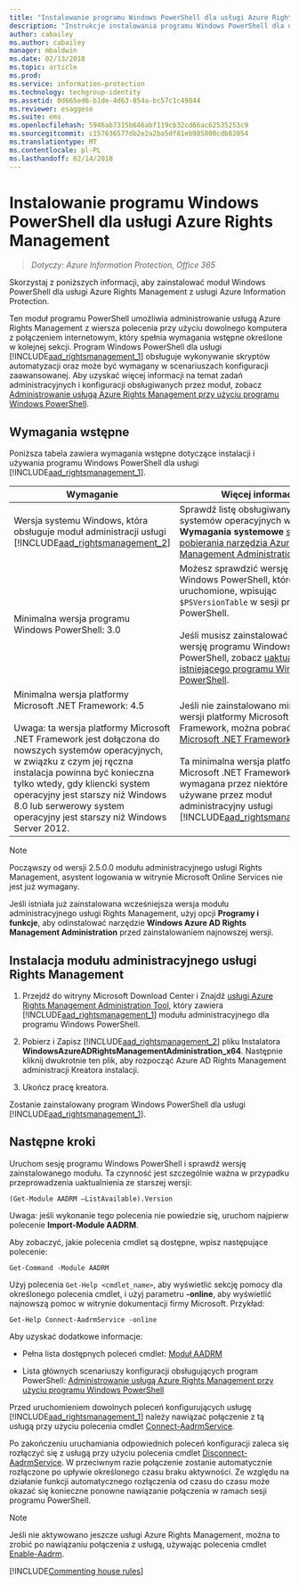 ```yaml
---
title: "Instalowanie programu Windows PowerShell dla usługi Azure Rights Management — AIP"
description: "Instrukcje instalowania programu Windows PowerShell dla usługi Azure Rights Management z usługi Azure Information Protection. Nazwa tego modułu to AADRM."
author: cabailey
ms.author: cabailey
manager: mbaldwin
ms.date: 02/13/2018
ms.topic: article
ms.prod: 
ms.service: information-protection
ms.technology: techgroup-identity
ms.assetid: 0d665ed6-b1de-4d63-854a-bc57c1c49844
ms.reviewer: esaggese
ms.suite: ems
ms.openlocfilehash: 5946ab7315b646abf119cb32cd66ac62535253c9
ms.sourcegitcommit: c157636577db2e2a2ba5df81eb985800cdb82054
ms.translationtype: MT
ms.contentlocale: pl-PL
ms.lasthandoff: 02/14/2018
---
```

# <a name="installing-windows-powershell-for-azure-rights-management"></a>Instalowanie programu Windows PowerShell dla usługi Azure Rights Management

>*Dotyczy: Azure Information Protection, Office 365*

Skorzystaj z poniższych informacji, aby zainstalować moduł Windows PowerShell dla usługi Azure Rights Management z usługi Azure Information Protection.

Ten moduł programu PowerShell umożliwia administrowanie usługą Azure Rights Management z wiersza polecenia przy użyciu dowolnego komputera z połączeniem internetowym, który spełnia wymagania wstępne określone w kolejnej sekcji. Program Windows PowerShell dla usługi [!INCLUDE[aad_rightsmanagement_1](../includes/aad_rightsmanagement_1_md.md)] obsługuje wykonywanie skryptów automatyzacji oraz może być wymagany w scenariuszach konfiguracji zaawansowanej. Aby uzyskać więcej informacji na temat zadań administracyjnych i konfiguracji obsługiwanych przez moduł, zobacz [Administrowanie usługą Azure Rights Management przy użyciu programu Windows PowerShell](administer-powershell.md).

## <a name="prerequisites"></a>Wymagania wstępne
Poniższa tabela zawiera wymagania wstępne dotyczące instalacji i używania programu Windows PowerShell dla usługi [!INCLUDE[aad_rightsmanagement_1](../includes/aad_rightsmanagement_1_md.md)].

|Wymaganie|Więcej informacji|
|---------------|--------------------|
|Wersja systemu Windows, która obsługuje moduł administracji usługi [!INCLUDE[aad_rightsmanagement_2](../includes/aad_rightsmanagement_2_md.md)]|Sprawdź listę obsługiwanych systemów operacyjnych w sekcji **Wymagania systemowe** [strony pobierania narzędzia Azure Rights Management Administration Tool](http://go.microsoft.com/fwlink/?LinkId=257721).|
|Minimalna wersja programu Windows PowerShell: 3.0|Możesz sprawdzić wersję środowiska Windows PowerShell, które są uruchomione, wpisując `$PSVersionTable` w sesji programu PowerShell. <br /><br /> Jeśli musisz zainstalować nowszą wersję programu Windows PowerShell, zobacz [uaktualniania istniejącego programu Windows PowerShell](/powershell/scripting/setup/installing-windows-powershell#upgrading-existing-windows-powershell).|
|Minimalna wersja platformy Microsoft .NET Framework: 4.5<br /><br />Uwaga: ta wersja platformy Microsoft .NET Framework jest dołączona do nowszych systemów operacyjnych, w związku z czym jej ręczna instalacja powinna być konieczna tylko wtedy, gdy kliencki system operacyjny jest starszy niż Windows 8.0 lub serwerowy system operacyjny jest starszy niż Windows Server 2012.|Jeśli nie zainstalowano minimalnej wersji platformy Microsoft .NET Framework, można pobrać platformę [Microsoft .NET Framework 4.5](http://www.microsoft.com/download/details.aspx?id=30653).<br /><br />Ta minimalna wersja platformy Microsoft .NET Framework jest wymagana przez niektóre klasy używane przez moduł administracyjny usługi [!INCLUDE[aad_rightsmanagement_2](../includes/aad_rightsmanagement_2_md.md)].|

> [!NOTE]
> Począwszy od wersji 2.5.0.0 modułu administracyjnego usługi Rights Management, asystent logowania w witrynie Microsoft Online Services nie jest już wymagany.
> 
> Jeśli istniała już zainstalowana wcześniejsza wersja modułu administracyjnego usługi Rights Management, użyj opcji **Programy i funkcje**, aby odinstalować narzędzie **Windows Azure AD Rights Management Administration** przed zainstalowaniem najnowszej wersji.


## <a name="how-to-install-the-rights-management-administration-module"></a>Instalacja modułu administracyjnego usługi Rights Management

1. Przejdź do witryny Microsoft Download Center i Znajdź [usługi Azure Rights Management Administration Tool](https://go.microsoft.com/fwlink/?LinkId=257721), który zawiera [!INCLUDE[aad_rightsmanagement_1](../includes/aad_rightsmanagement_1_md.md)] modułu administracyjnego dla programu Windows PowerShell.

2. Pobierz i Zapisz [!INCLUDE[aad_rightsmanagement_2](../includes/aad_rightsmanagement_2_md.md)] pliku Instalatora **WindowsAzureADRightsManagementAdministration_x64**. Następnie kliknij dwukrotnie ten plik, aby rozpocząć Azure AD Rights Management administracji Kreatora instalacji.

3.  Ukończ pracę kreatora.

Zostanie zainstalowany program Windows PowerShell dla usługi [!INCLUDE[aad_rightsmanagement_1](../includes/aad_rightsmanagement_1_md.md)].

## <a name="next-steps"></a>Następne kroki
Uruchom sesję programu Windows PowerShell i sprawdź wersję zainstalowanego modułu. Ta czynność jest szczególnie ważna w przypadku przeprowadzenia uaktualnienia ze starszej wersji:

```
(Get-Module AADRM –ListAvailable).Version
```

Uwaga: jeśli wykonanie tego polecenia nie powiedzie się, uruchom najpierw polecenie **Import-Module AADRM**.

Aby zobaczyć, jakie polecenia cmdlet są dostępne, wpisz następujące polecenie:

```
Get-Command -Module AADRM
```

Użyj polecenia `Get-Help <cmdlet_name>`, aby wyświetlić sekcję pomocy dla określonego polecenia cmdlet, i użyj parametru **-online**, aby wyświetlić najnowszą pomoc w witrynie dokumentacji firmy Microsoft. Przykład:

```
Get-Help Connect-AadrmService -online
```


Aby uzyskać dodatkowe informacje:

-   Pełna lista dostępnych poleceń cmdlet: [Moduł AADRM](/powershell/aadrm/vlatest/rightsmanagement)

-   Lista głównych scenariuszy konfiguracji obsługujących program PowerShell: [Administrowanie usługą Azure Rights Management przy użyciu programu Windows PowerShell](administer-powershell.md)

Przed uruchomieniem dowolnych poleceń konfigurujących usługę [!INCLUDE[aad_rightsmanagement_1](../includes/aad_rightsmanagement_1_md.md)] należy nawiązać połączenie z tą usługą przy użyciu polecenia cmdlet [Connect-AadrmService](/powershell/aadrm/vlatest/connect-aadrmservice). 

Po zakończeniu uruchamiania odpowiednich poleceń konfiguracji zaleca się rozłączyć się z usługą przy użyciu polecenia cmdlet [Disconnect-AadrmService](/powershell/aadrm/vlatest/disconnect-aadrmservice). W przeciwnym razie połączenie zostanie automatycznie rozłączone po upływie określonego czasu braku aktywności. Ze względu na działanie funkcji automatycznego rozłączenia od czasu do czasu może okazać się konieczne ponowne nawiązanie połączenia w ramach sesji programu PowerShell. 

> [!NOTE]
> Jeśli nie aktywowano jeszcze usługi Azure Rights Management, można to zrobić po nawiązaniu połączenia z usługą, używając polecenia cmdlet [Enable-Aadrm](/powershell/aadrm/vlatest/enable-aadrm).


[!INCLUDE[Commenting house rules](../includes/houserules.md)]